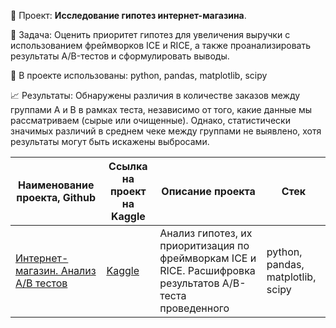 📑 Проект: **Исследование гипотез интернет-магазина**. 

📌 Задача: Оценить приоритет гипотез для увеличения выручки с использованием фреймворков ICE и RICE, а также проанализировать результаты A/B-тестов и сформулировать выводы.

🔧 В проекте использованы: python, pandas, matplotlib, scipy

📈 Результаты: Обнаружены различия в количестве заказов между группами А и В в рамках теста, независимо от того, какие данные мы рассматриваем (сырые или очищенные). Однако, статистически значимых различий в среднем чеке между группами не выявлено, хотя результаты могут быть искажены выбросами.

| Наименование проекта, Github        | Ссылка на проект на Kaggle                                                                       | Описание проекта                                                                                                                                    | Стек                                                         |
| ----------------------------------- |--------------------------------------------------------------------------------------------------| ----------------------------------------------------------------------------------------------------------------------------------------------------| ------------------------------------------------------------ |
| [Интернет-магазин. Анализ A/B тестов](https://github.com/warmduck/Yandex-Practicum/tree/main/10.%20%D0%98%D0%BD%D1%82%D0%B5%D1%80%D0%BD%D0%B5%D1%82-%D0%BC%D0%B0%D0%B3%D0%B0%D0%B7%D0%B8%D0%BD.%20%D0%90%D0%BD%D0%B0%D0%BB%D0%B8%D0%B7%20A%D0%92%20%D1%82%D0%B5%D1%81%D1%82%D0%BE%D0%B2) | [Kaggle](https://www.kaggle.com/code/warmduck/10-practicum-a-b)                             | Анализ гипотез, их приоритизация по фреймворкам ICE и RICE. Расшифровка результатов A/B-теста проведенного                                          | python, pandas, matplotlib, scipy     |
